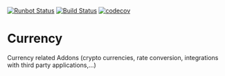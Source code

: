 [![Runbot Status](https://runbot.odoo-community.org/runbot/badge/flat/255/11.0.svg)](https://runbot.odoo-community.org/runbot/repo/github-com-oca-currency-259)
[![Build Status](https://travis-ci.org/OCA/currency.svg?branch=11.0)](https://travis-ci.org/OCA/currency)
[![codecov](https://codecov.io/gh/OCA/currency/branch/11.0/graph/badge.svg)](https://codecov.io/gh/OCA/currency)


Currency
========
Currency related Addons (crypto currencies, rate conversion, integrations with third party applications,...)
